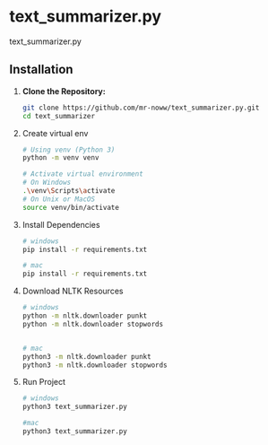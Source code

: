 # text_summarizer.py
text_summarizer.py


## Installation

1. **Clone the Repository:**
   ```sh
   git clone https://github.com/mr-noww/text_summarizer.py.git
   cd text_summarizer
   ```
2. Create virtual env 
    ```sh
    # Using venv (Python 3)
    python -m venv venv

    # Activate virtual environment
    # On Windows
    .\venv\Scripts\activate
    # On Unix or MacOS
    source venv/bin/activate
    ```
3. Install Dependencies
    ```sh
    # windows
    pip install -r requirements.txt
    
    # mac
    pip install -r requirements.txt
    
    ```
4. Download NLTK Resources
    ```sh
    # windows
    python -m nltk.downloader punkt
    python -m nltk.downloader stopwords


    # mac
    python3 -m nltk.downloader punkt
    python3 -m nltk.downloader stopwords
    ```
5. Run Project
    ```sh
    # windows
    python3 text_summarizer.py
    
    #mac
    python3 text_summarizer.py
    ```
